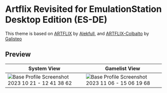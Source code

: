 # Artflix Revisited for EmulationStation Desktop Edition (ES-DE)

This theme is based on [ARTFLIX](https://github.com/fagnerpc/Alekfull-ARTFLIX/) by [Alekfull](https://github.com/fagnerpc/), and [ARTFLIX-Colbalto](https://github.com/galisteogames/ARTFLIX-Cobalto/) by [Galisteo](https://github.com/galisteogames/)

## **Preview**

| System View | Gamelist View |
|----|----|
| ![Base Profile Screenshot 2023 10 21 - 12 41 38 62](https://github.com/TheGrizzMD/artflix-revisited-es-de/assets/39314057/226cf29b-f9fc-4bf0-b31b-0480773d9082) | ![Base Profile Screenshot 2023 11 06 - 15 06 19 68](https://github.com/TheGrizzMD/artflix-revisited-es-de/assets/39314057/5d84de5e-2199-4788-98ff-b13b002df15a) |

